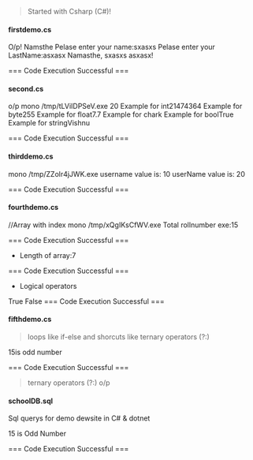 > Started with Csharp (C#)!

#### firstdemo.cs
O/p!
Namsthe
Pelase enter your name:sxasxs
Pelase enter your LastName:asxasx
Namasthe, sxasxs asxasx!

=== Code Execution Successful ===

#### second.cs
o/p
mono /tmp/tLViIDPSeV.exe
20
Example for int21474364
Example for byte255
Example for float7.7
Example for chark
Example for boolTrue
Example for stringVishnu

=== Code Execution Successful ===

#### thirddemo.cs

mono /tmp/ZZolr4jJWK.exe
username value is: 10
userName value is: 20

=== Code Execution Successful ===

#### fourthdemo.cs
//Array with index
mono /tmp/xQgIKsCfWV.exe
Total rollnumber exe:15

=== Code Execution Successful ===

* Length of array:7

=== Code Execution Successful ===

* Logical operators

True
False
=== Code Execution Successful ===

#### fifthdemo.cs
> loops like if-else and shorcuts like ternary operators (?:) 

15is odd number

=== Code Execution Successful ===
> ternary operators (?:) o/p

#### schoolDB.sql

Sql querys for demo dewsite in C# & dotnet

15 is Odd Number

=== Code Execution Successful ===

